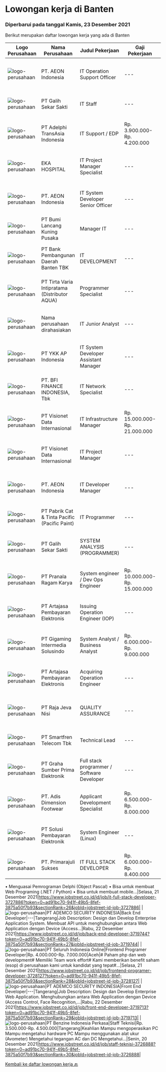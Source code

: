 
  # Lowongan kerja di Banten

  ### Diperbarui pada tanggal Kamis, 23 Desember 2021

  Berikut merupakan daftar lowongan kerja yang ada di Banten

  |Logo Perusahaan | Nama Perusahaan | Judul Pekerjaan | Gaji Pekerjaan | Lokasi | Deskripsi | Tanggal diunggah | Pranala |
  | -------------- | --------------- | --------------- | --------- | --------- | -------------- | ------- | ----------- |
  |![logo-perusahaan](https://image-service-cdn.seek.com.au/70da9ce50f262e3c42ef7920a0d4297647ee2c10/ee4dce1061f3f616224767ad58cb2fc751b8d2dc)|PT. AEON Indonesia|IT Operation Support Officer|---|Tangerang|Qualification : Bachelor's degree in computer science or Information technology, or equivalent experience. 3 - 4 years experience working with...|Rabu, 22 Desember 2021|https://www.jobstreet.co.id/id/job/it-operation-support-officer-3729989?token=0~ad91bc70-941f-49b5-8fef-3875a50f7b93&sectionRank=1&jobId=jobstreet-id-job-3729989|
|![logo-perusahaan](https://image-service-cdn.seek.com.au/fca2de65d69d1fdd1ffd673d075eb7eac1ba075d/ee4dce1061f3f616224767ad58cb2fc751b8d2dc)|PT Galih Sekar Sakti|IT Staff|---|Tangerang|Job Description : Install and configure computer hardware operating systems and applications Monitor and maintain computer systems and networks...|Selasa, 21 Desember 2021|https://www.jobstreet.co.id/id/job/it-staff-3727885?token=0~ad91bc70-941f-49b5-8fef-3875a50f7b93&sectionRank=2&jobId=jobstreet-id-job-3727885|
|![logo-perusahaan](https://image-service-cdn.seek.com.au/8d4c8352822bb13568afa6bd7bdd352af1034486/ee4dce1061f3f616224767ad58cb2fc751b8d2dc)|PT Adelphi TransAsia Indonesia|IT Support / EDP|Rp. 3.900.000-Rp. 4.200.000|Tangerang|Kualifikasi : Usia maksimal 32 Tahun Minimal SMK / D3 IT/ Elektro/ S1 IT/ SI Pengalaman Minimal 2 Tahun Mengerti Troubleshooting System, Hardware,...|Selasa, 21 Desember 2021|https://www.jobstreet.co.id/id/job/it-support-edp-3727783?token=0~ad91bc70-941f-49b5-8fef-3875a50f7b93&sectionRank=3&jobId=jobstreet-id-job-3727783|
|![logo-perusahaan](https://image-service-cdn.seek.com.au/da4ab936722ba3810d001fb0bfef6b5e09bcd624/ee4dce1061f3f616224767ad58cb2fc751b8d2dc)|EKA HOSPITAL|IT Project Manager Specialist|---|Tangerang|Job Descriptions : Lead and execute projects as assigned by PMO &amp; GOV Manager using the Project Management Methodology and documentation as set by...|Rabu, 22 Desember 2021|https://www.jobstreet.co.id/id/job/it-project-manager-specialist-3729455?token=0~ad91bc70-941f-49b5-8fef-3875a50f7b93&sectionRank=4&jobId=jobstreet-id-job-3729455|
|![logo-perusahaan](https://image-service-cdn.seek.com.au/70da9ce50f262e3c42ef7920a0d4297647ee2c10/ee4dce1061f3f616224767ad58cb2fc751b8d2dc)|PT. AEON Indonesia|IT System Developer Senior Officer|---|Tangerang|Qualification Bachelor's degree in computer science or information technology, or equivalent experience 2 years experience working with information...|Rabu, 22 Desember 2021|https://www.jobstreet.co.id/id/job/it-system-developer-senior-officer-3729295?token=0~ad91bc70-941f-49b5-8fef-3875a50f7b93&sectionRank=5&jobId=jobstreet-id-job-3729295|
|![logo-perusahaan](https://image-service-cdn.seek.com.au/771a7aabe7ffc6dbb6ee5708943ae6b7fba48f3b/ee4dce1061f3f616224767ad58cb2fc751b8d2dc)|PT Bumi Lancang Kuning Pusaka|Manager IT|---|Serang|Kualifikasi : Pendidikan minimal S1 Sistem Informasi / Teknologi Informasi Memiliki pengalaman minimal 3 tahun sebagai Manager IT dibidang...|Rabu, 22 Desember 2021|https://www.jobstreet.co.id/id/job/manager-it-3728929?token=0~ad91bc70-941f-49b5-8fef-3875a50f7b93&sectionRank=6&jobId=jobstreet-id-job-3728929|
|![logo-perusahaan](https://us.123rf.com/450wm/pavelstasevich/pavelstasevich1811/pavelstasevich181101027/112815900-stock-vector-no-image-available-icon-flat-vector.jpg?ver=6)|PT Bank Pembangunan Daerah Banten TBK|IT DEVELOPMENT|---|Banten|Kualifikasi :  Pendidikan S1 Manajemen Informatika/Sistem Informatika Pengalaman kerja minimal 2 tahun di bidang terkait Menguasai pemrograman web dan...|Rabu, 22 Desember 2021|https://www.jobstreet.co.id/id/job/it-development-3729552?token=0~ad91bc70-941f-49b5-8fef-3875a50f7b93&sectionRank=7&jobId=jobstreet-id-job-3729552|
|![logo-perusahaan](https://image-service-cdn.seek.com.au/15ae6bf55e7bb76612f5a5c423e961cae51bc22a/ee4dce1061f3f616224767ad58cb2fc751b8d2dc)|PT Tirta Varia Intipratama (Distributor AQUA)|Programmer Specialist|---|Jakarta Barat|Kualifikasi:  Pendidikan minimal S1 Teknik Informatika / Sistem Infromasi Terbuka untuk Fresh Graduate (lebih di utamakan yang berpengalaman di bidang...|Rabu, 22 Desember 2021|https://www.jobstreet.co.id/id/job/programmer-specialist-3729464?token=0~ad91bc70-941f-49b5-8fef-3875a50f7b93&sectionRank=8&jobId=jobstreet-id-job-3729464|
|![logo-perusahaan](https://us.123rf.com/450wm/pavelstasevich/pavelstasevich1811/pavelstasevich181101027/112815900-stock-vector-no-image-available-icon-flat-vector.jpg?ver=6)|Nama perusahaan dirahasiakan|IT Junior Analyst|---|Serang|Kandidat harus memiliki setidaknya Gelar Sarjana di Ilmu Komputer/Teknologi Informasi atau setara.   Setidaknya memiliki 1 tahun pengalaman dalam...|Rabu, 22 Desember 2021|https://www.jobstreet.co.id/id/job/it-junior-analyst-3729640?token=0~ad91bc70-941f-49b5-8fef-3875a50f7b93&sectionRank=9&jobId=jobstreet-id-job-3729640|
|![logo-perusahaan](https://image-service-cdn.seek.com.au/137f7e23693c887f29135f9a0b3432e715df6933/ee4dce1061f3f616224767ad58cb2fc751b8d2dc)|PT YKK AP Indonesia|IT System Developer Assistant Manager|---|Banten|JOB REQUIREMENTS Having an experience min 3 years in the same position is mandatory Having knowledge and well-experienced in SDLC (System Development...|Selasa, 21 Desember 2021|https://www.jobstreet.co.id/id/job/it-system-developer-assistant-manager-3727944?token=0~ad91bc70-941f-49b5-8fef-3875a50f7b93&sectionRank=10&jobId=jobstreet-id-job-3727944|
|![logo-perusahaan](https://image-service-cdn.seek.com.au/a6cf0c9900691813db703a94c273f5c310cd3774/ee4dce1061f3f616224767ad58cb2fc751b8d2dc)|PT. BFI FINANCE INDONESIA, Tbk|IT Network Specialist|---|Tangerang|Monitoring dan Supporting infrastruktur network pada Data Center &amp; DRC Site (LAN, WAN, Wifi) Monitoring dan Supporting B2B (Payment Point Link,...|Rabu, 22 Desember 2021|https://www.jobstreet.co.id/id/job/it-network-specialist-3729804?token=0~ad91bc70-941f-49b5-8fef-3875a50f7b93&sectionRank=11&jobId=jobstreet-id-job-3729804|
|![logo-perusahaan](https://image-service-cdn.seek.com.au/7f00c3c4cf081180aeede06da509ec826da9430b/ee4dce1061f3f616224767ad58cb2fc751b8d2dc)|PT Visionet Data Internasional|IT Infrastructure Manager|Rp. 15.000.000-Rp. 21.000.000|Tangerang|Deskripsi Pekerjaan: Merencanakan, menjalankan dan memantau program kerja dan program pengembangan tim untuk memaksimalkan produktivitas dan kualitas...|Selasa, 21 Desember 2021|https://www.jobstreet.co.id/id/job/it-infrastructure-manager-3728329?token=0~ad91bc70-941f-49b5-8fef-3875a50f7b93&sectionRank=12&jobId=jobstreet-id-job-3728329|
|![logo-perusahaan](https://image-service-cdn.seek.com.au/7f00c3c4cf081180aeede06da509ec826da9430b/ee4dce1061f3f616224767ad58cb2fc751b8d2dc)|PT Visionet Data Internasional|IT Project Manager|---|Tangerang|Job Desc : Menjadi PIC dalam IT project Menjalankan planning, risk management, monitoring dan supervising, progress updating, presentasi ke...|Selasa, 21 Desember 2021|https://www.jobstreet.co.id/id/job/it-project-manager-3728326?token=0~ad91bc70-941f-49b5-8fef-3875a50f7b93&sectionRank=13&jobId=jobstreet-id-job-3728326|
|![logo-perusahaan](https://image-service-cdn.seek.com.au/70da9ce50f262e3c42ef7920a0d4297647ee2c10/ee4dce1061f3f616224767ad58cb2fc751b8d2dc)|PT. AEON Indonesia|IT Developer Manager|---|Tangerang|Qualification Preferable 5 year of working experience in the related position. Like to do coding/programming. Highly motivated with spirit to learn...|Rabu, 22 Desember 2021|https://www.jobstreet.co.id/id/job/it-developer-manager-3729255?token=0~ad91bc70-941f-49b5-8fef-3875a50f7b93&sectionRank=14&jobId=jobstreet-id-job-3729255|
|![logo-perusahaan](https://image-service-cdn.seek.com.au/c20072b00020c08bdaa01dd3d79a8f47fcdccabe/ee4dce1061f3f616224767ad58cb2fc751b8d2dc)|PT Pabrik Cat & Tinta Pacific (Pacific Paint)|IT Programmer|---|Banten|Design, develop, test, debug web application to meet user requirement and business needs Provide support and enhancement on the company's ERP and...|Rabu, 22 Desember 2021|https://www.jobstreet.co.id/id/job/it-programmer-3719399?token=0~ad91bc70-941f-49b5-8fef-3875a50f7b93&sectionRank=15&jobId=jobstreet-id-job-3719399|
|![logo-perusahaan](https://image-service-cdn.seek.com.au/fca2de65d69d1fdd1ffd673d075eb7eac1ba075d/ee4dce1061f3f616224767ad58cb2fc751b8d2dc)|PT Galih Sekar Sakti|SYSTEM ANALYSIS (PROGRAMMER)|---|Tangerang|Persyaratan:1.        Pendidikan S1 Komputer Akuntansi2.        Usia Maksimal 28 Tahun3.        Fresh Graduate atau Berpengalaman 1 Tahun &amp;...|Rabu, 22 Desember 2021|https://www.jobstreet.co.id/id/job/system-analysis-programmer-3729509?token=0~ad91bc70-941f-49b5-8fef-3875a50f7b93&sectionRank=16&jobId=jobstreet-id-job-3729509|
|![logo-perusahaan](https://image-service-cdn.seek.com.au/96868915a712bdce9a839af10d064420ae49947f/ee4dce1061f3f616224767ad58cb2fc751b8d2dc)|PT Pranala Ragam Karya|System engineer / Dev Ops Engineer|Rp. 10.000.000-Rp. 15.000.000|Tangerang|Exposure to security concepts, best practices and policies for cloud-based deployments Understanding of database design and implementation Familiarity...|Rabu, 22 Desember 2021|https://www.jobstreet.co.id/id/job/system-engineer-dev-ops-engineer-3730021?token=0~ad91bc70-941f-49b5-8fef-3875a50f7b93&sectionRank=17&jobId=jobstreet-id-job-3730021|
|![logo-perusahaan](https://image-service-cdn.seek.com.au/55aded1287383eeeb6207d2664b4836add413aaf/ee4dce1061f3f616224767ad58cb2fc751b8d2dc)|PT Artajasa Pembayaran Elektronis|Issuing Operation Engineer (IOP)|---|Tangerang|Melaksanakan penyediaan informasi teknis terkait spesifikasi produk, perangkat produksi, migrasi dan sertifikasi produk Pelaksanaan support pasca...|Selasa, 21 Desember 2021|https://www.jobstreet.co.id/id/job/issuing-operation-engineer-iop-3727791?token=0~ad91bc70-941f-49b5-8fef-3875a50f7b93&sectionRank=18&jobId=jobstreet-id-job-3727791|
|![logo-perusahaan](https://image-service-cdn.seek.com.au/c1e8139d77ba4e4e2e62d16ad068df4c60f1ec26/ee4dce1061f3f616224767ad58cb2fc751b8d2dc)|PT Gigaming Intermedia Solusindo|System Analyst / Business Analyst|Rp. 6.000.000-Rp. 9.000.000|Tangerang|Job Requirements: Candidate must possess at least Bachelor's Degree in Computer Science/Information Technology or equivalent.  At least 3 Year(s) of...|Selasa, 21 Desember 2021|https://www.jobstreet.co.id/id/job/system-analyst-business-analyst-3712242?token=0~ad91bc70-941f-49b5-8fef-3875a50f7b93&sectionRank=19&jobId=jobstreet-id-job-3712242|
|![logo-perusahaan](https://image-service-cdn.seek.com.au/55aded1287383eeeb6207d2664b4836add413aaf/ee4dce1061f3f616224767ad58cb2fc751b8d2dc)|PT Artajasa Pembayaran Elektronis|Acquiring Operation Engineer|---|Tangerang|Melaksanakan penyediaan informasi teknis terkait spesifikasi produk, perangkat produksi, migrasi dan sertifikasi produk Pelaksanaan support pasca...|Selasa, 21 Desember 2021|https://www.jobstreet.co.id/id/job/acquiring-operation-engineer-3727788?token=0~ad91bc70-941f-49b5-8fef-3875a50f7b93&sectionRank=20&jobId=jobstreet-id-job-3727788|
|![logo-perusahaan](https://image-service-cdn.seek.com.au/a3bbec5569ed0010828636fa5602c588d0c4d0e6/ee4dce1061f3f616224767ad58cb2fc751b8d2dc)|PT Raja Jeva Nisi|QUALITY ASSURANCE|---|Tangerang|Tanggung jawab:  Memantau, menganalisis, meneliti dan menguji perkembangan seluruh produk yang diproduksi Melakukan monitoring proses pembuatan produk...|Rabu, 22 Desember 2021|https://www.jobstreet.co.id/id/job/quality-assurance-3729129?token=0~ad91bc70-941f-49b5-8fef-3875a50f7b93&sectionRank=21&jobId=jobstreet-id-job-3729129|
|![logo-perusahaan](https://image-service-cdn.seek.com.au/e33a62a047a936b13377186fb2f8be447b852b49/ee4dce1061f3f616224767ad58cb2fc751b8d2dc)|PT Smartfren Telecom Tbk|Technical Lead|---|Tangerang|The ideal candidate will be responsible for developing high-quality applications, and managing team.If you have the drive to bring the best of...|Rabu, 22 Desember 2021|https://www.jobstreet.co.id/id/job/technical-lead-3713801?token=0~ad91bc70-941f-49b5-8fef-3875a50f7b93&sectionRank=22&jobId=jobstreet-id-job-3713801|
|![logo-perusahaan](https://image-service-cdn.seek.com.au/3a322ec71c6712de8048c6470391a42f421ebeb4/ee4dce1061f3f616224767ad58cb2fc751b8d2dc)|PT Graha Sumber Prima Elektronik|Full stack programmer / Software Developer|---|Jakarta Barat|Qualification: Degree in Computer Science and other related. Programming Language: a. Javascript/PHP (Laravel is highly preferable)b. Java, Python...|Rabu, 22 Desember 2021|https://www.jobstreet.co.id/id/job/full-stack-programmer-software-developer-3729289?token=0~ad91bc70-941f-49b5-8fef-3875a50f7b93&sectionRank=23&jobId=jobstreet-id-job-3729289|
|![logo-perusahaan](https://image-service-cdn.seek.com.au/f7fd64c403271537abb970960363d9ac3f6e6dc7/ee4dce1061f3f616224767ad58cb2fc751b8d2dc)|PT. Adis Dimension Footwear|Applicant Development Specialist|Rp. 6.500.000-Rp. 8.000.000|Tangerang|Develop program / report / kustomisasi Memberi advice teknik dan cara pakai pada functional / system analyst Memperbaiki bugs program yang...|Rabu, 22 Desember 2021|https://www.jobstreet.co.id/id/job/applicant-development-specialist-3729854?token=0~ad91bc70-941f-49b5-8fef-3875a50f7b93&sectionRank=24&jobId=jobstreet-id-job-3729854|
|![logo-perusahaan](https://image-service-cdn.seek.com.au/0401c56e928487d2f29123172ea6acb5d2a335c6/ee4dce1061f3f616224767ad58cb2fc751b8d2dc)|PT Solusi Pembayaran Elektronik|System Engineer (Linux)|---|Tangerang|Hi SPEcial People!We're looking for talented System Engineer (Linux) who passionate in Fintech Industry, update with technologies and able to work...|Selasa, 21 Desember 2021|https://www.jobstreet.co.id/id/job/system-engineer-linux-3712291?token=0~ad91bc70-941f-49b5-8fef-3875a50f7b93&sectionRank=25&jobId=jobstreet-id-job-3712291|
|![logo-perusahaan](https://image-service-cdn.seek.com.au/d5459a97051dadc304d71437828fb7a4f08e2eb8/ee4dce1061f3f616224767ad58cb2fc751b8d2dc)|PT. Primarajuli Sukses|IT FULL STACK DEVELOPER|Rp. 6.000.000-Rp. 8.400.000|Cikupa|• Pengkodean
• Menguasai Pemrograman Delphi (Object Pascal)
• Bisa untuk membuat Web Programing (.NET / Python) 
• Bisa untuk membuat mobile...|Selasa, 21 Desember 2021|https://www.jobstreet.co.id/id/job/it-full-stack-developer-3727886?token=0~ad91bc70-941f-49b5-8fef-3875a50f7b93&sectionRank=26&jobId=jobstreet-id-job-3727886|
|![logo-perusahaan](https://image-service-cdn.seek.com.au/6e21d38e7f964ac45259c7d7dd5b6397fe17b5b5/ee4dce1061f3f616224767ad58cb2fc751b8d2dc)|PT ADEMCO SECURITY INDONESIA|Back End Developer|---|Tangerang|Job Description: Design dan Develop Enterprise Application System. Membuat API untuk menghubungkan antara Web Application dengan Device (Access...|Rabu, 22 Desember 2021|https://www.jobstreet.co.id/id/job/back-end-developer-3719744?token=0~ad91bc70-941f-49b5-8fef-3875a50f7b93&sectionRank=27&jobId=jobstreet-id-job-3719744|
|![logo-perusahaan](https://image-service-cdn.seek.com.au/c768f0670f8f8212da7de609b6af9d0b2e5134cc/ee4dce1061f3f616224767ad58cb2fc751b8d2dc)|PT Seluruh Indonesia Online|Frontend Programer Developer|Rp. 4.000.000-Rp. 7.000.000|Aceh|# Paham php dan web development# Memiliki Team work effort# Kami memberikan benefit saham (esop) di perusahaan kami untuk kandidat yang tepat#...|Selasa, 21 Desember 2021|https://www.jobstreet.co.id/id/job/frontend-programer-developer-3728127?token=0~ad91bc70-941f-49b5-8fef-3875a50f7b93&sectionRank=28&jobId=jobstreet-id-job-3728127|
|![logo-perusahaan](https://image-service-cdn.seek.com.au/6e21d38e7f964ac45259c7d7dd5b6397fe17b5b5/ee4dce1061f3f616224767ad58cb2fc751b8d2dc)|PT ADEMCO SECURITY INDONESIA|Front End Developer|---|Tangerang|Job Description: Design dan Develop Enterprise Web Application. Menghubungkan antara Web Application dengan Device (Access Control, Face Recognition,...|Rabu, 22 Desember 2021|https://www.jobstreet.co.id/id/job/front-end-developer-3719713?token=0~ad91bc70-941f-49b5-8fef-3875a50f7b93&sectionRank=29&jobId=jobstreet-id-job-3719713|
|![logo-perusahaan](https://image-service-cdn.seek.com.au/63cbe3fa108407f9b3a929d72e912b1ab84993b0/ee4dce1061f3f616224767ad58cb2fc751b8d2dc)|PT Benzine Indonesia Perkasa|Staff Teknisi|Rp. 3.500.000-Rp. 4.500.000|Tangerang|Keahlian Mampu mengoperasikan PC Mampu mengetahui hardware PC Mampu menggunakan alat ukur (Avometer) Mengetahui tegangan AC dan DC Mengetahui...|Senin, 20 Desember 2021|https://www.jobstreet.co.id/id/job/staff-teknisi-3726888?token=0~ad91bc70-941f-49b5-8fef-3875a50f7b93&sectionRank=30&jobId=jobstreet-id-job-3726888|


  [Kembali ke daftar lowongan kerja 🔙](../README.md#daftar-lowongan-kerja)
  